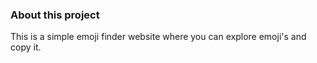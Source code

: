 ### About this project
This is a simple emoji finder website where you can explore emoji's and copy it. 
